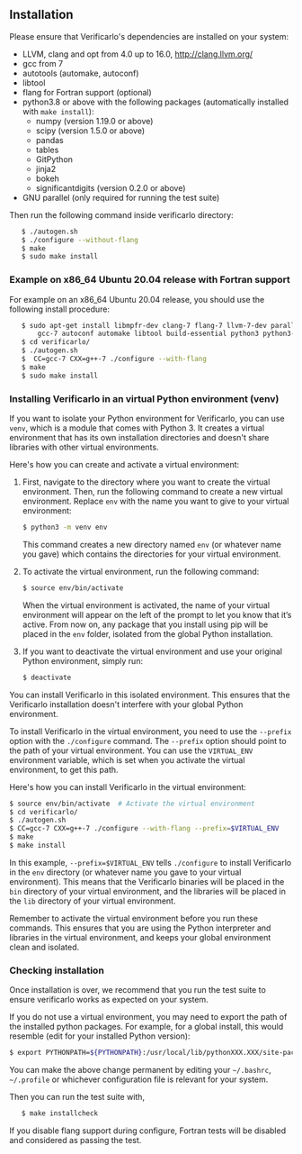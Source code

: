 ## Installation

Please ensure that Verificarlo's dependencies are installed on your system:

  * LLVM, clang and opt from 4.0 up to 16.0, http://clang.llvm.org/
  * gcc from 7
  * autotools (automake, autoconf)
  * libtool
  * flang for Fortran support (optional)
  * python3.8 or above with the following packages (automatically installed with
    `make install`):
    * numpy (version 1.19.0 or above)
    * scipy (version 1.5.0 or above)
    * pandas
    * tables
    * GitPython
    * jinja2
    * bokeh
    * significantdigits (version 0.2.0 or above)
  * GNU parallel (only required for running the test suite)

Then run the following command inside verificarlo directory:

```bash
   $ ./autogen.sh
   $ ./configure --without-flang
   $ make
   $ sudo make install
```

### Example on x86_64 Ubuntu 20.04 release with Fortran support

For example on an x86_64 Ubuntu 20.04 release, you should use the following
install procedure:

```bash
   $ sudo apt-get install libmpfr-dev clang-7 flang-7 llvm-7-dev parallel\
       gcc-7 autoconf automake libtool build-essential python3 python3-pip
   $ cd verificarlo/
   $ ./autogen.sh
   $  CC=gcc-7 CXX=g++-7 ./configure --with-flang
   $ make
   $ sudo make install
```

### Installing Verificarlo in an virtual Python environment (venv)

If you want to isolate your Python environment for Verificarlo, you can use
`venv`, which is a module that comes with Python 3. It creates a virtual
environment that has its own installation directories and doesn't share
libraries with other virtual environments.

Here's how you can create and activate a virtual environment:

1. First, navigate to the directory where you want to create the virtual
   environment. Then, run the following command to create a new virtual
   environment. Replace `env` with the name you want to give to your virtual
   environment:

   ```bash
   $ python3 -m venv env
   ```

   This command creates a new directory named `env` (or whatever name you gave)
   which contains the directories for your virtual environment.

2. To activate the virtual environment, run the following command:

      ```bash
      $ source env/bin/activate
      ```

   When the virtual environment is activated, the name of your virtual
   environment will appear on the left of the prompt to let you know that it’s
   active. From now on, any package that you install using pip will be placed in
   the `env` folder, isolated from the global Python installation.

3. If you want to deactivate the virtual environment and use your original
   Python environment, simply run:

   ```bash
   $ deactivate
   ```

You can install Verificarlo in this isolated environment. This ensures that the
Verificarlo installation doesn't interfere with your global Python environment.

To install Verificarlo in the virtual environment, you need to use the
`--prefix` option with the `./configure` command. The `--prefix` option should
point to the path of your virtual environment. You can use the `VIRTUAL_ENV`
environment variable, which is set when you activate the virtual environment, to
get this path.

Here's how you can install Verificarlo in the virtual environment:

```bash
$ source env/bin/activate  # Activate the virtual environment
$ cd verificarlo/
$ ./autogen.sh
$ CC=gcc-7 CXX=g++-7 ./configure --with-flang --prefix=$VIRTUAL_ENV
$ make
$ make install
```

In this example, `--prefix=$VIRTUAL_ENV` tells `./configure` to install
Verificarlo in the `env` directory (or whatever name you gave to your virtual
environment). This means that the Verificarlo binaries will be placed in the
`bin` directory of your virtual environment, and the libraries will be placed in
the `lib` directory of your virtual environment.

Remember to activate the virtual environment before you run these commands. This
ensures that you are using the Python interpreter and libraries in the virtual
environment, and keeps your global environment clean and isolated.

### Checking installation

Once installation is over, we recommend that you run the test suite to ensure
verificarlo works as expected on your system.

If you do not use a virtual environment, you may need to export the path of the
installed python packages. For example, for a global install, this would
resemble (edit for your installed Python version):

```bash
$ export PYTHONPATH=${PYTHONPATH}:/usr/local/lib/pythonXXX.XXX/site-packages
```

You can make the above change permanent by editing your `~/.bashrc`,
`~/.profile` or whichever configuration file is relevant for your system.

Then you can run the test suite with,

```bash
   $ make installcheck
```

If you disable flang support during configure, Fortran tests will be disabled
and considered as passing the test.
